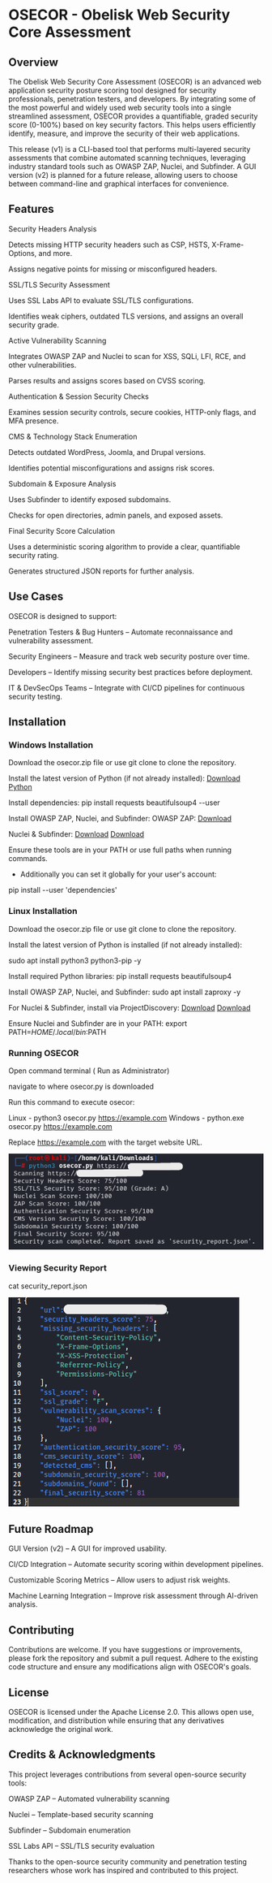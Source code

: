 # OSECOR - Obelisk Web Security Core Assessment

## Overview

The Obelisk Web Security Core Assessment (OSECOR) is an advanced web application security posture scoring tool designed for security professionals, penetration testers, and developers. By integrating some of the most powerful and widely used web security tools into a single streamlined assessment, OSECOR provides a quantifiable, graded security score (0-100%) based on key security factors. This helps users efficiently identify, measure, and improve the security of their web applications.

This release (v1) is a CLI-based tool that performs multi-layered security assessments that combine automated scanning techniques, leveraging industry standard tools such as OWASP ZAP, Nuclei, and Subfinder. A GUI version (v2) is planned for a future release, allowing users to choose between command-line and graphical interfaces for convenience.



## Features

Security Headers Analysis

Detects missing HTTP security headers such as CSP, HSTS, X-Frame-Options, and more.

Assigns negative points for missing or misconfigured headers.

SSL/TLS Security Assessment

Uses SSL Labs API to evaluate SSL/TLS configurations.

Identifies weak ciphers, outdated TLS versions, and assigns an overall security grade.

Active Vulnerability Scanning

Integrates OWASP ZAP and Nuclei to scan for XSS, SQLi, LFI, RCE, and other vulnerabilities.

Parses results and assigns scores based on CVSS scoring.

Authentication & Session Security Checks

Examines session security controls, secure cookies, HTTP-only flags, and MFA presence.

CMS & Technology Stack Enumeration

Detects outdated WordPress, Joomla, and Drupal versions.

Identifies potential misconfigurations and assigns risk scores.

Subdomain & Exposure Analysis

Uses Subfinder to identify exposed subdomains.

Checks for open directories, admin panels, and exposed assets.

Final Security Score Calculation

Uses a deterministic scoring algorithm to provide a clear, quantifiable security rating.

Generates structured JSON reports for further analysis.



## Use Cases

OSECOR is designed to support:

Penetration Testers & Bug Hunters – Automate reconnaissance and vulnerability assessment.

Security Engineers – Measure and track web security posture over time.

Developers – Identify missing security best practices before deployment.

IT & DevSecOps Teams – Integrate with CI/CD pipelines for continuous security testing.



## Installation

### Windows Installation

Download the osecor.zip file or use git clone to clone the repository.

Install the latest version of Python (if not already installed): [Download Python](https://www.python.org/downloads/)

Install dependencies:
pip install requests beautifulsoup4 --user

Install OWASP ZAP, Nuclei, and Subfinder:
OWASP ZAP: [Download](https://www.zaproxy.org/download/)

Nuclei & Subfinder:
[Download](https://www.github.com/projectdiscovery/nuclei/releases)
[Download](https://www.github.com/projectdiscovery/subfinder/releases)

Ensure these tools are in your PATH or use full paths when running commands. 
- Additionally you can set it globally for your user's account:

pip install --user 'dependencies'

### Linux Installation

Download the osecor.zip file or use git clone to clone the repository.

Install the latest version of Python is installed (if not already installed): 

sudo apt install python3 python3-pip -y

Install required Python libraries:
pip install requests beautifulsoup4

Install OWASP ZAP, Nuclei, and Subfinder:
sudo apt install zaproxy -y

For Nuclei & Subfinder, install via ProjectDiscovery:
[Download](https://github.com/projectdiscovery/nuclei.git)
[Download](https://github.com/projectdiscovery/subfinder.git)

Ensure Nuclei and Subfinder are in your PATH:
export PATH=$HOME/.local/bin:$PATH


### Running OSECOR

Open command terminal ( Run as Administrator)

navigate to where osecor.py is downloaded

Run this command to execute osecor: 

Linux - python3 osecor.py https://example.com
Windows - python.exe osecor.py https://example.com

Replace https://example.com with the target website URL.

![OSECOR CLI Execution](https://github.com/Kerberooted/OSECOR/blob/main/examples/osecor-cli.PNG)

### Viewing Security Report
cat security_report.json

![OSECOR JSONOutput](https://github.com/Kerberooted/OSECOR/blob/main/examples/osecor-json.PNG)


## Future Roadmap

GUI Version (v2) – A GUI for improved usability.

CI/CD Integration – Automate security scoring within development pipelines.

Customizable Scoring Metrics – Allow users to adjust risk weights.

Machine Learning Integration – Improve risk assessment through AI-driven analysis.



## Contributing

Contributions are welcome. If you have suggestions or improvements, please fork the repository and submit a pull request. Adhere to the existing code structure and ensure any modifications align with OSECOR's goals.



## License

OSECOR is licensed under the Apache License 2.0. This allows open use, modification, and distribution while ensuring that any derivatives acknowledge the original work.



## Credits & Acknowledgments

This project leverages contributions from several open-source security tools:

OWASP ZAP – Automated vulnerability scanning

Nuclei – Template-based security scanning

Subfinder – Subdomain enumeration

SSL Labs API – SSL/TLS security evaluation

Thanks to the open-source security community and penetration testing researchers whose work has inspired and contributed to this project.

